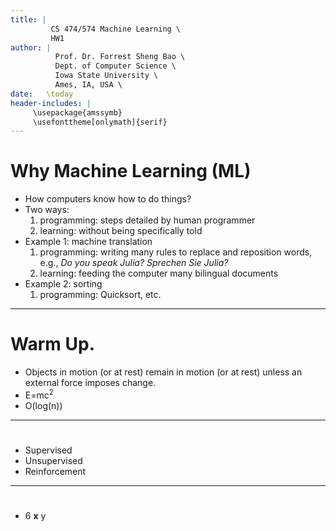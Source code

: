 ```yaml
---
title: | 
         CS 474/574 Machine Learning \
         HW1
author: |
          Prof. Dr. Forrest Sheng Bao \
          Dept. of Computer Science \
          Iowa State University \
          Ames, IA, USA \
date:   \today
header-includes: |
     \usepackage{amssymb}
     \usefonttheme[onlymath]{serif}
---
```


# Why Machine Learning (ML)

- How computers know how to do things?
- Two ways:
    1. programming: steps detailed by human programmer
    2. learning: without being specifically told 
- Example 1: machine translation
    1. programming: writing many rules to replace and reposition words, e.g., 
    _Do you speak Julia?_ _Sprechen Sie Julia?_   
    2. learning: feeding the computer many bilingual documents 
- Example 2: sorting 
    1. programming: Quicksort, etc. 

-----------------

# Warm Up. 

- Objects in motion (or at rest) remain in motion (or at rest) unless an external force imposes change.
- E=mc<sup>2</sup>
- O(log(n))

-----------------

# 

- Supervised
- Unsupervised
- Reinforcement

-----------------

# 
- 6 <b>x</b> y
